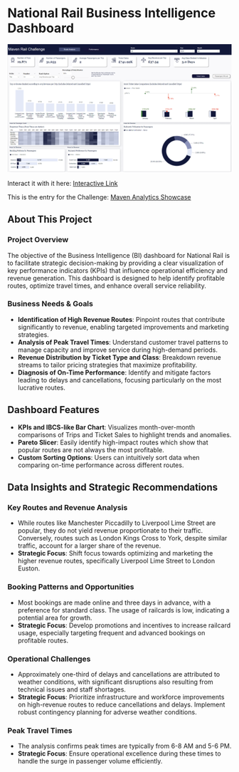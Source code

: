# National Rail Business Intelligence Dashboard

![Dashboard Screenshot](/Artefacts/First%20Page.png)

Interact it with it here: [Interactive Link](https://app.powerbi.com/view?r=eyJrIjoiYmQ1YjQyOWItNTNkYy00ODczLTgyNzEtOTUzMGFlYWVkNjU1IiwidCI6Ijg1MDVlMDMxLWI2MDktNDU4YS1hMGRhLTE5NTFiMzNmOWU3YSIsImMiOjh9)

This is the entry for the Challenge: [Maven Analytics Showcase](https://mavenanalytics.io/project/15278)

## About This Project

### Project Overview
The objective of the Business Intelligence (BI) dashboard for National Rail is to facilitate strategic decision-making by providing a clear visualization of key performance indicators (KPIs) that influence operational efficiency and revenue generation. This dashboard is designed to help identify profitable routes, optimize travel times, and enhance overall service reliability.

### Business Needs & Goals
- **Identification of High Revenue Routes**: Pinpoint routes that contribute significantly to revenue, enabling targeted improvements and marketing strategies.
- **Analysis of Peak Travel Times**: Understand customer travel patterns to manage capacity and improve service during high-demand periods.
- **Revenue Distribution by Ticket Type and Class**: Breakdown revenue streams to tailor pricing strategies that maximize profitability.
- **Diagnosis of On-Time Performance**: Identify and mitigate factors leading to delays and cancellations, focusing particularly on the most lucrative routes.

## Dashboard Features

- **KPIs and IBCS-like Bar Chart**: Visualizes month-over-month comparisons of Trips and Ticket Sales to highlight trends and anomalies.
- **Pareto Slicer**: Easily identify high-impact routes which show that popular routes are not always the most profitable.
- **Custom Sorting Options**: Users can intuitively sort data when comparing on-time performance across different routes.

## Data Insights and Strategic Recommendations

### Key Routes and Revenue Analysis
- While routes like Manchester Piccadilly to Liverpool Lime Street are popular, they do not yield revenue proportionate to their traffic. Conversely, routes such as London Kings Cross to York, despite similar traffic, account for a larger share of the revenue.
- **Strategic Focus**: Shift focus towards optimizing and marketing the higher revenue routes, specifically Liverpool Lime Street to London Euston.

### Booking Patterns and Opportunities
- Most bookings are made online and three days in advance, with a preference for standard class. The usage of railcards is low, indicating a potential area for growth.
- **Strategic Focus**: Develop promotions and incentives to increase railcard usage, especially targeting frequent and advanced bookings on profitable routes.

### Operational Challenges
- Approximately one-third of delays and cancellations are attributed to weather conditions, with significant disruptions also resulting from technical issues and staff shortages.
- **Strategic Focus**: Prioritize infrastructure and workforce improvements on high-revenue routes to reduce cancellations and delays. Implement robust contingency planning for adverse weather conditions.

### Peak Travel Times
- The analysis confirms peak times are typically from 6-8 AM and 5-6 PM.
- **Strategic Focus**: Ensure operational excellence during these times to handle the surge in passenger volume efficiently.


